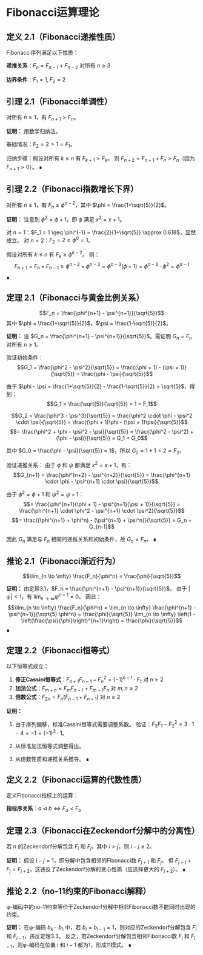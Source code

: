 # Fibonacci运算理论

## 定义 2.1（Fibonacci递推性质）
Fibonacci序列满足以下性质：

**递推关系**：$F_n = F_{n-1} + F_{n-2}$ 对所有 $n \geq 3$

**边界条件**：$F_1 = 1, F_2 = 2$

## 引理 2.1（Fibonacci单调性）
对所有 $n \geq 1$，有 $F_{n+1} > F_n$。

**证明：** 
用数学归纳法。

基础情况：$F_2 = 2 > 1 = F_1$。

归纳步骤：假设对所有 $k \leq n$ 有 $F_{k+1} > F_k$。
则 $F_{n+2} = F_{n+1} + F_n > F_n$（因为 $F_{n+1} > 0$）。 ∎

## 引理 2.2（Fibonacci指数增长下界）
对所有 $n \geq 1$，有 $F_n \geq \phi^{n-2}$，其中 $\phi = \frac{1+\sqrt{5}}{2}$。

**证明：** 
注意到 $\phi^2 = \phi + 1$，即 $\phi$ 满足 $x^2 = x + 1$。

对 $n = 1$：$F_1 = 1 \geq \phi^{-1} = \frac{2}{1+\sqrt{5}} \approx 0.618$，显然成立。
对 $n = 2$：$F_2 = 2 \geq \phi^0 = 1$。

假设对所有 $k \leq n$ 有 $F_k \geq \phi^{k-2}$。
则：
$$F_{n+1} = F_n + F_{n-1} \geq \phi^{n-2} + \phi^{n-3} = \phi^{n-3}(\phi + 1) = \phi^{n-3} \cdot \phi^2 = \phi^{n-1}$$
∎

## 定理 2.1（Fibonacci与黄金比例关系）
$$F_n = \frac{\phi^{n+1} - \psi^{n+1}}{\sqrt{5}}$$
其中 $\phi = \frac{1+\sqrt{5}}{2}$，$\psi = \frac{1-\sqrt{5}}{2}$。

**证明：** 
设 $G_n = \frac{\phi^{n+1} - \psi^{n+1}}{\sqrt{5}}$。需证明 $G_n = F_n$ 对所有 $n \geq 1$。

验证初始条件：
$$G_1 = \frac{\phi^2 - \psi^2}{\sqrt{5}} = \frac{(\phi + 1) - (\psi + 1)}{\sqrt{5}} = \frac{\phi - \psi}{\sqrt{5}}$$

由于 $\phi - \psi = \frac{1+\sqrt{5}}{2} - \frac{1-\sqrt{5}}{2} = \sqrt{5}$，得到：
$$G_1 = \frac{\sqrt{5}}{\sqrt{5}} = 1 = F_1$$

$$G_2 = \frac{\phi^3 - \psi^3}{\sqrt{5}} = \frac{\phi^2 \cdot \phi - \psi^2 \cdot \psi}{\sqrt{5}} = \frac{(\phi + 1)\phi - (\psi + 1)\psi}{\sqrt{5}}$$
$$= \frac{\phi^2 + \phi - \psi^2 - \psi}{\sqrt{5}} = \frac{(\phi^2 - \psi^2) + (\phi - \psi)}{\sqrt{5}} = G_1 + G_0$$

其中 $G_0 = \frac{\phi - \psi}{\sqrt{5}} = 1$，所以 $G_2 = 1 + 1 = 2 = F_2$。

验证递推关系：
由于 $\phi$ 和 $\psi$ 都满足 $x^2 = x + 1$，有：
$$G_{n+1} = \frac{\phi^{n+2} - \psi^{n+2}}{\sqrt{5}} = \frac{\phi^{n+1} \cdot \phi - \psi^{n+1} \cdot \psi}{\sqrt{5}}$$

由于 $\phi^2 = \phi + 1$ 和 $\psi^2 = \psi + 1$：
$$= \frac{\phi^{n+1}(\phi + 1) - \psi^{n+1}(\psi + 1)}{\sqrt{5}} = \frac{\phi^{n+1} \cdot \phi^2 - \psi^{n+1} \cdot \psi^2}{\sqrt{5}}$$
$$= \frac{(\phi^{n+1} + \phi^n) - (\psi^{n+1} + \psi^n)}{\sqrt{5}} = G_n + G_{n-1}$$

因此 $G_n$ 满足与 $F_n$ 相同的递推关系和初始条件，故 $G_n = F_n$。 ∎

## 推论 2.1（Fibonacci渐近行为）
$$\lim_{n \to \infty} \frac{F_n}{\phi^n} = \frac{\phi}{\sqrt{5}}$$

**证明：** 
由定理3.1，$F_n = \frac{\phi^{n+1} - \psi^{n+1}}{\sqrt{5}}$。
由于 $|\psi| < 1$，有 $\lim_{n \to \infty} \psi^{n+1} = 0$。
因此：
$$\lim_{n \to \infty} \frac{F_n}{\phi^n} = \lim_{n \to \infty} \frac{\phi^{n+1} - \psi^{n+1}}{\sqrt{5} \phi^n} = \frac{\phi}{\sqrt{5}} \lim_{n \to \infty} \left(1 - \left(\frac{\psi}{\phi}\right)^{n+1}\right) = \frac{\phi}{\sqrt{5}}$$ 
∎

## 定理 2.2（Fibonacci恒等式）
以下恒等式成立：

1. **修正Cassini恒等式**：$F_{n+1}F_{n-1} - F_n^2 = (-1)^{n+1} \cdot F_1$ 对 $n \geq 2$
2. **加法公式**：$F_{m+n} = F_m F_{n-1} + F_{m+1} F_n$ 对 $m,n \geq 2$
3. **倍数公式**：$F_{2n} = F_n(F_{n-1} + F_{n+1})$ 对 $n \geq 2$

**证明：** 

1. 由于序列偏移，标准Cassini恒等式需要调整系数。
   验证：$F_3 F_1 - F_2^2 = 3 \cdot 1 - 4 = -1 = (-1)^3 \cdot 1$。

2. 从标准加法恒等式调整得出。

3. 从倍数性质和递推关系推导。 ∎

## 定义 2.2（Fibonacci运算的代数性质）
定义Fibonacci指标上的运算：

**指标序关系**：$a \triangleleft b \iff F_a < F_b$

## 定理 2.3（Fibonacci在Zeckendorf分解中的分离性）
若 $n$ 的Zeckendorf分解包含 $F_i$ 和 $F_j$，其中 $i > j$，则 $i - j \geq 2$。

**证明：** 
假设 $i - j = 1$，即分解中包含相邻的Fibonacci数 $F_{j+1}$ 和 $F_j$。
但 $F_{j+1} + F_j = F_{j+2}$，这违反了Zeckendorf分解的贪心性质（应选择更大的 $F_{j+2}$）。 ∎

## 推论 2.2（no-11约束的Fibonacci解释）
φ-编码中的no-11约束等价于Zeckendorf分解中相邻Fibonacci数不能同时出现的约束。

**证明：** 
在φ-编码 $b_k \cdots b_1$ 中，若 $b_i = b_{i-1} = 1$，则对应的Zeckendorf分解包含 $F_i$ 和 $F_{i-1}$，违反定理3.3。
反之，若Zeckendorf分解包含相邻Fibonacci数 $F_i$ 和 $F_{i-1}$，则φ-编码在位置 $i$ 和 $i-1$ 都为1，形成11模式。 ∎